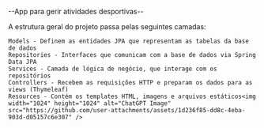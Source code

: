 --App para gerir atividades desportivas--

A estrutura geral do projeto passa pelas seguintes camadas:
    
    Models - Definem as entidades JPA que representam as tabelas da base de dados
    Repositories - Interfaces que comunicam com a base de dados via Spring Data JPA
    Services - Camada de lógica de negócio, que interage com os repositórios
    Controllers - Recebem as requisições HTTP e preparam os dados para as views (Thymeleaf)
    Resources - Contém os templates HTML, imagens e arquivos estáticos<img width="1024" height="1024" alt="ChatGPT Image" src="https://github.com/user-attachments/assets/1d236f85-dd8c-4eba-903d-d05157c6e307" />
